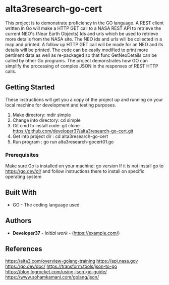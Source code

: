 # alta3research-go-cert

This project is to demonstrate proficiency in the GO language. A REST client written in Go will make a HTTP GET call to a NASA REST API to retrieve the current NEO's (Near Earth Objects) Ids and urls which be used to retrieve more details from the NASA site. The NEO ids and urls will be collected in a map and printed. A follow up HTTP GET call will be made for an NEO and its details will be printed. The code can be easily modified to print more pertinent data as well as re-packaged so that func GetNeoDetails can be called by other Go programs.
The project demonstrates how GO can simplify the processing of complex JSON in the responses of REST HTTP calls.   

## Getting Started

These instructions will get you a copy of the project up and running on your local machine
for development and testing purposes. 

1. Make          directory: mdir simple
2. Change into   directory: cd simple
3. Git cmd to install code: git clone https://github.com/developer37/alta3research-go-cert.git
4. Get into project dir   : cd alta3research-go-cert
5. Run program            : go run alta3research-gocert01.go



### Prerequisites

Make sure Go is installed on your machine: go version
If it is not install go to https://go.dev/dl/ and follow instructions there to install on specific operating system

## Built With

* GO - The coding language used

## Authors

* **Developer37** - *Initial work* - (https://example.com/)

## References
https://alta3.com/overview-golang-training
https://api.nasa.gov
https://go.dev/doc/
https://transform.tools/json-to-go
https://blog.logrocket.com/using-json-go-guide/
https://www.sohamkamani.com/golang/json/

